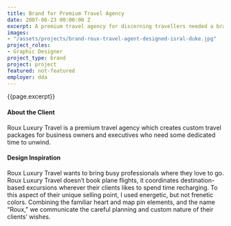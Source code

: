 ```yaml
---
title: Brand for Premium Travel Agency
date: 2007-06-23 00:00:00 Z
excerpt: A premium travel agency for discerning travellers needed a brand to start its marketing efforts.
images:
- "/assets/projects/brand-roux-travel-agent-designed-isral-duke.jpg"
project_roles:
- Graphic Designer
project_type: brand
project: project
featured: not-featured
employer: dda
---
```

<p class="lead">{{page.excerpt}}</p>

#### About the Client

Roux Luxury Travel is a premium travel agency which creates custom travel packages for business owners and executives who need some dedicated time to unwind.

#### Design Inspiration

Roux Luxury Travel wants to bring busy professionals where they love to go. Roux Luxury Travel doesn’t book plane flights, it coordinates destination-based excursions wherever their clients likes to spend time recharging. To this aspect of their unique selling point, I used energetic, but not frenetic colors. Combining the familiar heart and map pin elements, and the name “Roux,” we communicate the careful planning and custom nature of their clients’ wishes.